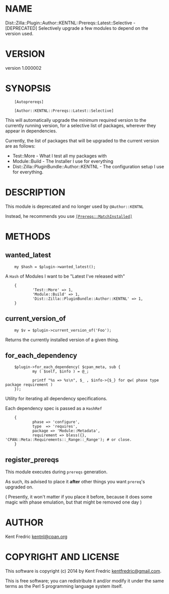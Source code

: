# NAME

Dist::Zilla::Plugin::Author::KENTNL::Prereqs::Latest::Selective - \[DEPRECATED\] Selectively upgrade a few modules to depend on the version used.

# VERSION

version 1.000002

# SYNOPSIS

        [Autoprereqs]

        [Author::KENTNL::Prereqs::Latest::Selective]

This will automatically upgrade the minimum required version to the currently running version, for a selective  list of packages,
wherever they appear in dependencies.

Currently, the list of packages that will be upgraded to the current version are as follows:

- Test::More    - What I test all my packages with
- Module::Build - The Installer I use for everything
- Dist::Zilla::PluginBundle::Author::KENTNL - The configuration setup I use for everything.

# DESCRIPTION

This module is deprecated and no longer used by `@Author::KENTNL`

Instead, he recommends you use [`[Prereqs::MatchInstalled]`](https://metacpan.org/pod/Dist::Zilla::Plugin::Prereqs::MatchInstalled)

# METHODS

## wanted\_latest

        my $hash = $plugin->wanted_latest();

A `Hash` of Modules I want to be "Latest I've released with"

        {
                'Test::More' => 1,
                'Module::Build' => 1,
                'Dist::Zilla::PluginBundle::Author::KENTNL' => 1,
        }

## current\_version\_of

        my $v = $plugin->current_version_of('Foo');

Returns the currently installed version of a given thing.

## for\_each\_dependency

        $plugin->for_each_dependency( $cpan_meta, sub {
                my ( $self, $info ) = @_;

                printf "%s => %s\n", $_ , $info->{$_} for qw( phase type package requirement )
        });

Utility for iterating all dependency specifications.

Each dependency spec is passed as a `HashRef`

        {
                phase => 'configure',
                type  => 'requires',
                package => 'Module::Metadata',
                requirement => bless({}, 'CPAN::Meta::Requirements::_Range::_Range'); # or close.
        }

## register\_prereqs

This module executes during `prereqs` generation.

As such, its advised to place it **after** other things you want `prereq`'s upgraded on.

( Presently, it won't matter if you place it before, because it does some magic with phase emulation, but that might be removed one day )

# AUTHOR

Kent Fredric <kentnl@cpan.org>

# COPYRIGHT AND LICENSE

This software is copyright (c) 2014 by Kent Fredric <kentfredric@gmail.com>.

This is free software; you can redistribute it and/or modify it under
the same terms as the Perl 5 programming language system itself.
